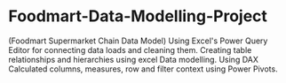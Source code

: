 # Foodmart-Data-Modelling-Project
(Foodmart Supermarket Chain Data Model)
Using Excel's Power Query Editor for connecting data loads and cleaning them.
Creating table relationships and hierarchies using excel Data modelling. 
Using DAX Calculated columns, measures, row and filter context using Power Pivots. 
